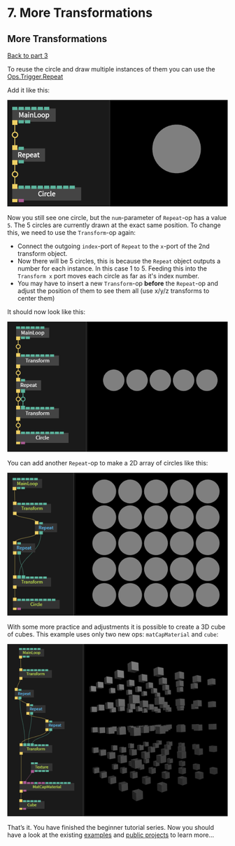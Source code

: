# 7. More Transformations

## More Transformations

[Back to part 3](../beginner3_color/beginner3_color)

To reuse the circle and draw multiple instances of them you can use the [Ops.Trigger.Repeat](https://cables.gl/op/Ops.Trigger.Repeat_v2)

Add it like this:

![](../../../.gitbook/assets/image%20%2852%29.png)

Now you still see one circle, but the `num`-parameter of `Repeat`-op has a value `5`. The 5 circles are currently drawn at the exact same position. To change this, we need to use the `Transform`-op again:

* Connect the outgoing `index`-port of `Repeat` to the `x`-port of the 2nd transform object.
* Now there will be 5 circles, this is because the `Repeat` object outputs a number for each instance. In this case 1 to 5. Feeding this into the `Transform x` port moves each circle as far as it's index number.
* You may have to insert a new `Transform`-op **before** the `Repeat`-op and adjust the position of them to see them all \(use x/y/z transforms to center them\)

It should now look like this:

![](../../../.gitbook/assets/image%20%2859%29.png)

You can add another `Repeat`-op to make a 2D array of circles like this:

![](../../../.gitbook/assets/image%20%2863%29.png)

With some more practice and adjustments it is possible to create a 3D cube of cubes. This example uses only two new ops: `matCapMaterial` and `cube`:

![](../../../.gitbook/assets/image%20%2858%29.png)

That’s it. You have finished the beginner tutorial series. Now you should have a look at the existing [examples](https://cables.gl/examples) and [public projects](https://cables.gl/projects) to learn more…

